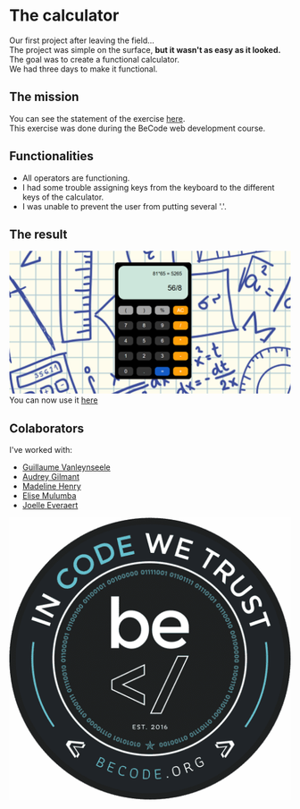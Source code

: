 # The calculator

Our first project after leaving the field...  
The project was simple on the surface, **but it wasn't as easy as it looked.**  
The goal was to create a functional calculator.  
We had three days to make it functional.  
## The mission

You can see the statement of the exercise [here](https://github.com/becodeorg/bxl-hopper-1-25/tree/master/The%20Hill/projects/1.calculator).  
This exercise was done during the BeCode web development course.

## Functionalities

- All operators are functioning.
- I had some trouble assigning keys from the keyboard to the different keys of the calculator.
- I was unable to prevent the user from putting several '.'.
## The result

![Result](./img/screen.png)  
You can now use it [here](https://igordespi.github.io/Calculator/)  

## Colaborators
I've worked with:

- [Guillaume Vanleynseele](https://github.com/G-uillaume)
- [Audrey Gilmant](https://github.com/GAudrey)
- [Madeline Henry](https://github.com/MadelineHenry)
- [Elise Mulumba](https://github.com/elisemlbr)
- [Joelle Everaert](https://github.com/Joelle-Everaert)


![BeCode](./img/Becode.png)